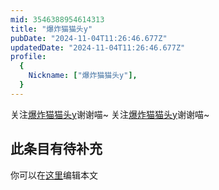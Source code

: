 ```yaml
---
mid: 3546388954614313
title: "爆炸猫猫头y"
pubDate: "2024-11-04T11:26:46.677Z"
updatedDate: "2024-11-04T11:26:46.677Z"
profile:
  {
    Nickname: ["爆炸猫猫头y"],
  }
---
```


关注[爆炸猫猫头y](https://space.bilibili.com/3546388954614313)谢谢喵~ 关注[爆炸猫猫头y](https://space.bilibili.com/3546388954614313)谢谢喵~

## 此条目有待补充
你可以在[这里](https://github.com/Yuhanawa/VTuber.ICU/edit/master/src/content/v/爆炸猫猫头y/index.md)编辑本文
